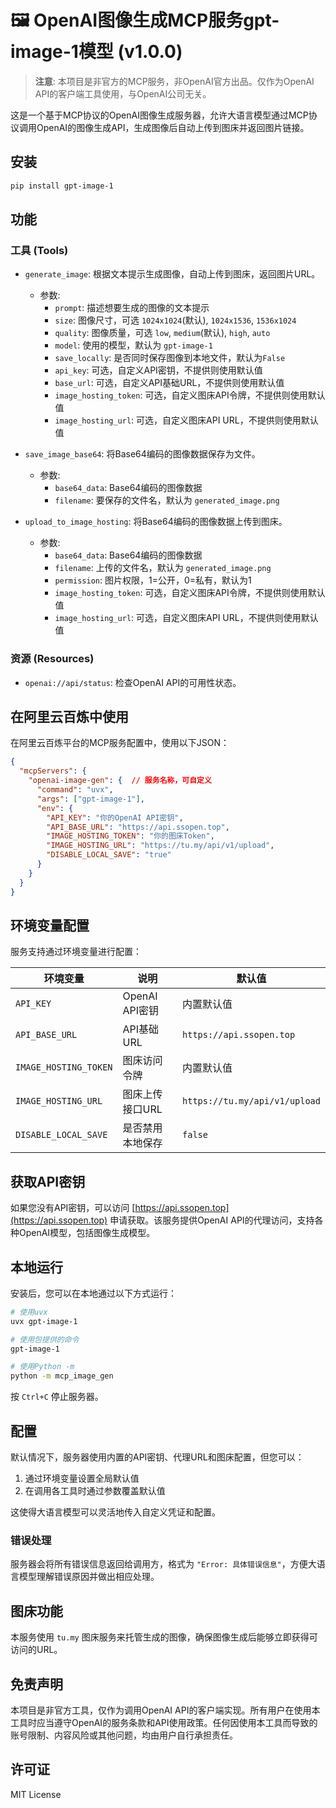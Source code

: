 # 🖼️ OpenAI图像生成MCP服务gpt-image-1模型 (v1.0.0)

> **注意**: 本项目是非官方的MCP服务，非OpenAI官方出品。仅作为OpenAI API的客户端工具使用，与OpenAI公司无关。

这是一个基于MCP协议的OpenAI图像生成服务器，允许大语言模型通过MCP协议调用OpenAI的图像生成API，生成图像后自动上传到图床并返回图片链接。

## 安装

```bash
pip install gpt-image-1
```

## 功能

### 工具 (Tools)

- `generate_image`: 根据文本提示生成图像，自动上传到图床，返回图片URL。
  - 参数:
    - `prompt`: 描述想要生成的图像的文本提示
    - `size`: 图像尺寸，可选 `1024x1024`(默认), `1024x1536`, `1536x1024`
    - `quality`: 图像质量，可选 `low`, `medium`(默认), `high`, `auto`
    - `model`: 使用的模型，默认为 `gpt-image-1`
    - `save_locally`: 是否同时保存图像到本地文件，默认为`False`
    - `api_key`: 可选，自定义API密钥，不提供则使用默认值
    - `base_url`: 可选，自定义API基础URL，不提供则使用默认值
    - `image_hosting_token`: 可选，自定义图床API令牌，不提供则使用默认值
    - `image_hosting_url`: 可选，自定义图床API URL，不提供则使用默认值

- `save_image_base64`: 将Base64编码的图像数据保存为文件。
  - 参数:
    - `base64_data`: Base64编码的图像数据
    - `filename`: 要保存的文件名，默认为 `generated_image.png`

- `upload_to_image_hosting`: 将Base64编码的图像数据上传到图床。
  - 参数:
    - `base64_data`: Base64编码的图像数据
    - `filename`: 上传的文件名，默认为 `generated_image.png`
    - `permission`: 图片权限，1=公开，0=私有，默认为1
    - `image_hosting_token`: 可选，自定义图床API令牌，不提供则使用默认值
    - `image_hosting_url`: 可选，自定义图床API URL，不提供则使用默认值

### 资源 (Resources)

- `openai://api/status`: 检查OpenAI API的可用性状态。

## 在阿里云百炼中使用

在阿里云百炼平台的MCP服务配置中，使用以下JSON：

```json
{
  "mcpServers": {
    "openai-image-gen": {  // 服务名称，可自定义
      "command": "uvx",
      "args": ["gpt-image-1"],
      "env": {
        "API_KEY": "你的OpenAI API密钥",
        "API_BASE_URL": "https://api.ssopen.top",
        "IMAGE_HOSTING_TOKEN": "你的图床Token",
        "IMAGE_HOSTING_URL": "https://tu.my/api/v1/upload",
        "DISABLE_LOCAL_SAVE": "true"
      }
    }
  }
}
```

## 环境变量配置

服务支持通过环境变量进行配置：

| 环境变量 | 说明 | 默认值 |
|---------|------|-------|
| `API_KEY` | OpenAI API密钥 | 内置默认值 |
| `API_BASE_URL` | API基础URL | `https://api.ssopen.top` |
| `IMAGE_HOSTING_TOKEN` | 图床访问令牌 | 内置默认值 |
| `IMAGE_HOSTING_URL` | 图床上传接口URL | `https://tu.my/api/v1/upload` |
| `DISABLE_LOCAL_SAVE` | 是否禁用本地保存 | `false` |

## 获取API密钥

如果您没有API密钥，可以访问 [https://api.ssopen.top](https://api.ssopen.top) 申请获取。该服务提供OpenAI API的代理访问，支持各种OpenAI模型，包括图像生成模型。

## 本地运行

安装后，您可以在本地通过以下方式运行：

```bash
# 使用uvx
uvx gpt-image-1

# 使用包提供的命令
gpt-image-1

# 使用Python -m
python -m mcp_image_gen
```

按 `Ctrl+C` 停止服务器。

## 配置

默认情况下，服务器使用内置的API密钥、代理URL和图床配置，但您可以：
1. 通过环境变量设置全局默认值
2. 在调用各工具时通过参数覆盖默认值

这使得大语言模型可以灵活地传入自定义凭证和配置。

### 错误处理

服务器会将所有错误信息返回给调用方，格式为 `"Error: 具体错误信息"`，方便大语言模型理解错误原因并做出相应处理。

## 图床功能

本服务使用 `tu.my` 图床服务来托管生成的图像，确保图像生成后能够立即获得可访问的URL。

## 免责声明

本项目是非官方工具，仅作为调用OpenAI API的客户端实现。所有用户在使用本工具时应当遵守OpenAI的服务条款和API使用政策。任何因使用本工具而导致的账号限制、内容风险或其他问题，均由用户自行承担责任。

## 许可证

MIT License 